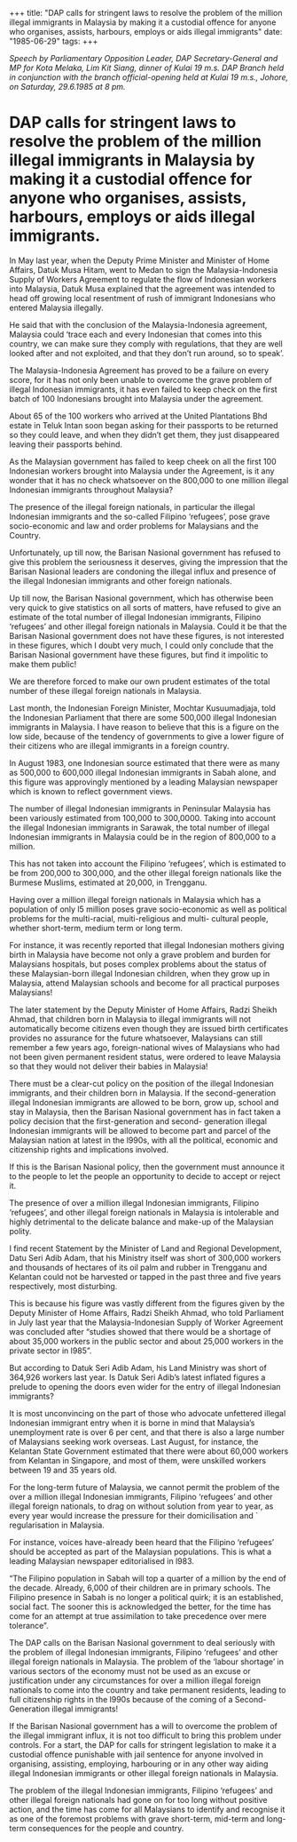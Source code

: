 +++ 
title: "DAP calls for stringent laws to resolve the problem of the million illegal immigrants in Malaysia by making it a custodial offence for anyone who organises, assists, harbours, employs or aids illegal immigrants"
date: "1985-06-29"
tags:
+++

_Speech by Parliamentary Opposition Leader, DAP Secretary-General and MP for Kota Melaka, Lim Kit Siang, dinner of Kulai 19 m.s.
DAP Branch held in conjunction with the branch official-opening held at Kulai 19 m.s., Johore, on Saturday, 29.6.1985 at 8 pm._

# DAP calls for stringent laws to resolve the problem of the million illegal immigrants in Malaysia by making it a custodial offence for anyone who organises, assists, harbours, employs or aids illegal immigrants.

In May last year, when the Deputy Prime Minister and Minister of Home Affairs, Datuk Musa Hitam, went to Medan to sign the Malaysia-Indonesia Supply of Workers Agreement to regulate the flow of Indonesian workers into Malaysia, Datuk Musa explained that the agreement was intended to head off growing local resentment of rush of immigrant Indonesians who entered Malaysia illegally. </u>

He said that with the conclusion of the Malaysia-Indonesia agreement, Malaysia could ‘trace each and every Indonesian that comes into this country, we can make sure they comply with regulations, that they are well looked after and not exploited, and that they don’t run around, so to speak’.

The Malaysia-Indonesia Agreement has proved to be a failure on every
score, for it has not only been unable to overcome the grave problem of illegal
Indonesian immigrants, it has even failed to keep check on the first batch
of 100 Indonesians brought into Malaysia under the agreement. 

About 65 of the 100 workers who arrived at the United Plantations Bhd estate in 
Teluk Intan soon began asking for their passports to be returned so they could leave, 
and when they didn’t get them, they just disappeared leaving their passports behind.

As the Malaysian government has failed to keep cheek on all the first 100 Indonesian 
workers brought into Malaysia under the Agreement, is it any wonder that it has 
no check whatsoever on the 800,000 to one million illegal Indonesian immigrants 
throughout Malaysia?

The presence of the illegal foreign nationals, in particular the
illegal Indonesian immigrants and the so-called Filipino ‘refugees’, pose
grave socio-economic and law and order problems for Malaysians and the Country.

Unfortunately, up till now, the Barisan Nasional government has
refused to give this problem the seriousness it deserves, giving the impression
that the Barisan Nasional leaders are condoning the illegal influx and
presence of the illegal Indonesian immigrants and other foreign nationals.

Up till now, the Barisan Nasional government, which has otherwise
been very quick to give statistics on all sorts of matters, have refused
to give an estimate of the total number of illegal Indonesian immigrants,
Filipino ‘refugees’ and other illegal foreign nationals in Malaysia. 
Could it be that the Barisan Nasional government does not have these
figures, is not interested in these figures, which I doubt very much, I could
only conclude that the Barisan Nasional government have these figures,
but find it impolitic to make them public!

We are therefore forced to make our own prudent estimates of the
total number of these illegal foreign nationals in Malaysia.

Last month, the Indonesian Foreign Minister, Mochtar Kusuumadjaja,
told the Indonesian Parliament that there are some 500,000 illegal Indonesian
immigrants in Malaysia. I have reason to believe that this is a figure
on the low side, because of the tendency of governments to give a lower
figure of their citizens who are illegal immigrants in a foreign country.

In August 1983, one Indonesian source estimated that there were
as many as 500,000 to 600,000 illegal Indonesian immigrants in Sabah alone,
and this figure was approvingly mentioned by a leading Malaysian newspaper
which is known to reflect government views.

The number of illegal Indonesian immigrants in Peninsular Malaysia
has been variously estimated from 100,000 to 300,0000. Taking into account
the illegal Indonesian immigrants in Sarawak, the total number of illegal
Indonesian immigrants in Malaysia could be in the region of 800,000 to a
million.

This has not taken into account the Filipino ‘refugees’, which
is estimated to be from 200,000 to 300,000, and the other illegal foreign
nationals like the Burmese Muslims, estimated at 20,000, in Trengganu.

Having over a million illegal foreign nationals in Malaysia
which has a population of only l5 million poses grave socio-economic as well
as political problems for the multi-racial, muiti-religious and multi-
cultural people, whether short-term, medium term or long term.

For instance, it was recently reported that illegal Indonesian mothers 
giving birth in Malaysia have become not only a grave problem
and burden for Malaysians hospitals, but poses complex problems about
the status of these Malaysian-born illegal Indonesian children,
when they grow up in Malaysia, attend Malaysian schools and become for
all practical purposes Malaysians!

The later statement by the Deputy Minister of Home Affairs, Radzi
Sheikh Ahmad, that children born in Malaysia to illegal immigrants will
not automatically become citizens even though they are issued birth certificates provides 
no assurance for the future whatsoever, Malaysians can still remember a few years ago, 
foreign-national wives of Malaysians who had not been given permanent resident status, 
were ordered to leave Malaysia so that they would not deliver their babies in Malaysia!

There must be a clear-cut policy on the position of the illegal
Indonesian immigrants, and their children born in Malaysia. If the
second-generation illegal Indonesian immigrants are allowed to be born,
grow up, school and stay in Malaysia, then the Barisan Nasional government
has in fact taken a policy decision that the first-generation and second-
generation illegal Indonesian immigrants will be allowed to become
part and parcel of the Malaysian nation at latest in the l990s, with
all the political, economic and citizenship rights and implications involved.

If this is the Barisan Nasional policy, then the government
must announce it to the people to let the people an opportunity to
decide to accept or reject it.

The presence of over a million illegal Indonesian immigrants,
Filipino ‘refugees’, and other illegal foreign nationals in Malaysia is
intolerable and highly detrimental to the delicate balance and make-up
of the Malaysian polity.

I find recent Statement by the Minister of Land and Regional
Development, Datu Seri Adib Adam, that his Ministry itself was short
of 300,000 workers and thousands of hectares of its oil palm and rubber in
Trengganu and Kelantan could not be harvested or tapped in the past three
and five years respectively, most disturbing.

This is because his figure was vastly different from the figures
given by the Deputy Minister of Home Affairs, Radzi Sheikh Ahmad, who told
Parliament in July last year that the Malaysia-Indonesian
Supply of Worker Agreement was concluded after “studies showed that there would 
be a shortage of about 35,000 workers in the public sector and about 25,000 workers 
in the private sector in l985”.

But according to Datuk Seri Adib Adam, his Land Ministry was short
of 364,926 workers last year. Is Datuk Seri Adib’s latest inflated figures
a prelude to opening the doors even wider for the entry of illegal
Indonesian immigrants?

It is most unconvincing on the part of those who advocate
unfettered illegal Indonesian immigrant entry when it is borne in mind that
Malaysia’s unemployment rate is over 6 per cent, and that there is also a large 
number of Malaysians seeking work overseas. Last August, for instance, the 
Kelantan State Government estimated that there were about 60,000 workers from 
Kelantan in Singapore, and most of them, were unskilled workers between 19 and 35 
years old.

For the long-term future of Malaysia, we cannot permit the
problem of the over a million illegal Indonesian immigrants, Filipino ‘refugees’
and other illegal foreign nationals, to drag on without solution from year to
year, as every year would increase the pressure for their domicilisation and `
regularisation in Malaysia.

For instance, voices have-already been heard that the Filipino
‘refugees’ should be accepted as part of the Malaysian populations. This is
what a leading Malaysian newspaper editorialised in l983.

“The Filipino population in Sabah will top a quarter of
a million by the end of the decade. Already, 6,000 of their 
children are in primary schools. The Filipino presence
in Sabah is no longer a political quirk; it is an established,
social fact. The sooner this is acknowledged the better, for
the time has come for an attempt at true assimilation to
take precedence over mere tolerance”.

The DAP calls on the Barisan Nasional government to deal seriously with 
the problem of illegal Indonesian immigrants, Filipino ‘refugees’
and other illegal foreign nationals in Malaysia. The problem of the ‘labour
shortage’ in various sectors of the economy must not be used as an excuse
or justification under any circumstances for over a million illegal foreign
nationals to come into the country and take permanent residents, leading
to full citizenship rights in the l990s because of the coming of a Second-Generation
illegal immigrants!

If the Barisan Nasional government has a will to overcome
the problem of the illegal immigrant influx, it is not too difficult to bring
this problem under controls. For a start, the DAP for calls for stringent
legislation to make it a custodial offence punishable with jail sentence
for anyone involved in organising, assisting, employing, harbouring or in
any other way aiding illegal Indonesian immigrants or other illegal foreign nationals 
in Malaysia.

The problem of the illegal Indonesian immigrants, Filipino ‘refugees’ and other illegal 
foreign nationals had gone on for too long without positive action, and the time has 
come for all Malaysians to identify and recognise it as one of the foremost problems 
with grave short-term, mid-term and long-term consequences for the people and country.
 
